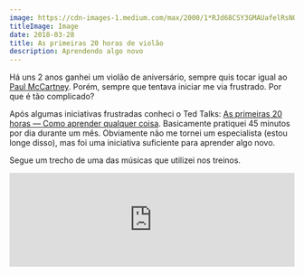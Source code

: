 ```yaml
---
image: https://cdn-images-1.medium.com/max/2000/1*RJd68CSY3GMAUafelRsNOw.jpeg
titleImage: Image
date: 2018-03-28
title: As primeiras 20 horas de violão
description: Aprendendo algo novo
---
```


Há uns 2 anos ganhei um violão de aniversário, sempre quis tocar igual ao [Paul McCartney](https://pt.wikipedia.org/wiki/Paul_McCartney). Porém, sempre que tentava iniciar me via frustrado. Por que é tão complicado?

Após algumas iniciativas frustradas conheci o Ted Talks: [As primeiras 20 horas — Como aprender qualquer coisa](https://www.youtube.com/watch?v=5MgBikgcWnY). Basicamente pratiquei 45 minutos por dia durante um mês. Obviamente não me tornei um especialista (estou longe disso), mas foi uma iniciativa suficiente para aprender algo novo.

Segue um trecho de uma das músicas que utilizei nos treinos.

<iframe width="100%" height="166" scrolling="no" frameborder="no" src="https://w.soundcloud.com/player/?url=https%3A//api.soundcloud.com/tracks/421156413&amp;color=ff5500"></iframe>

